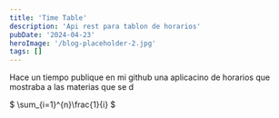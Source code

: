 ```yaml
---
title: 'Time Table'
description: 'Api rest para tablon de horarios'
pubDate: '2024-04-23'
heroImage: '/blog-placeholder-2.jpg'
tags: []
---
```


Hace un tiempo publique en mi github una aplicacino de horarios que mostraba a las materias que se d

$ \sum_{i=1}^{n}\frac{1}{i} $